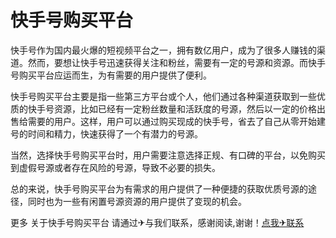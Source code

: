 # 快手号购买平台

快手号作为国内最火爆的短视频平台之一，拥有数亿用户，成为了很多人赚钱的渠道。然而，要想让快手号迅速获得关注和粉丝，需要有一定的号源和资源。而快手号购买平台应运而生，为有需要的用户提供了便利。

快手号购买平台主要是指一些第三方平台或个人，他们通过各种渠道获取到一些优质的快手号资源，比如已经有一定粉丝数量和活跃度的号源，然后以一定的价格出售给需要的用户。这样，用户可以通过购买现成的快手号，省去了自己从零开始建号的时间和精力，快速获得了一个有潜力的号源。

当然，选择快手号购买平台时，用户需要注意选择正规、有口碑的平台，以免购买到虚假号源或者存在风险的号源，导致不必要的损失。

总的来说，快手号购买平台为有需求的用户提供了一种便捷的获取优质号源的途径，同时也为一些有闲置号源资源的用户提供了变现的机会。

更多 关于快手号购买平台 请通过✈与我们联系，感谢阅读,谢谢！[点我✈联系](https://c.k02.cc)